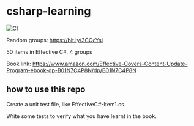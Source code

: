 # csharp-learning

[![CI](https://github.com/cuipengfei/csharp-learning/actions/workflows/run-tests.yml/badge.svg)](https://github.com/cuipengfei/csharp-learning/actions/workflows/run-tests.yml)

Random groups:
https://bit.ly/3COcYsi

50 items in Effective C#, 4 groups

Book link: https://www.amazon.com/Effective-Covers-Content-Update-Program-ebook-dp-B01N7C4P8N/dp/B01N7C4P8N

## how to use this repo

Create a unit test file, like EffectiveC#-Item1.cs.

Write some tests to verify what you have learnt in the book.
